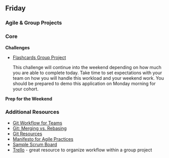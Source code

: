 ## Friday
### Agile & Group Projects

### Core

**Challenges**

- [Flashcards Group Project](../../../../web-flashcards-challenge) 
  
  This challenge will continue into the weekend depending on how much you are able to complete today. Take time to set expectations with your team on how you will handle this workload and your weekend work. You should be prepared to demo this application on Monday morning for your cohort.  

**Prep for the Weekend**


### Additional Resources

- [Git Workflow for Teams](../resources/mikelikesbikes_ccbf4c7fd90e647138c6.md)
- [Git: Merging vs. Rebasing](https://www.atlassian.com/git/tutorials/merging-vs-rebasing/conceptual-overview)
- [Git Resources](http://git-scm.com/book/en/v2/Getting-Started-About-Version-Control)
- [Manifesto for Agile Practices](http://agilemanifesto.org/)
- [Sample Scrum Board](http://amareshv.files.wordpress.com/2011/03/fairydustboard_20110324.jpg)
- [Trello](https://trello.com/) - great resource to organize workflow within a group project

